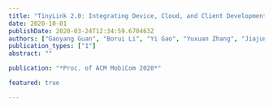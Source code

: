 ```yaml
---
title: "TinyLink 2.0: Integrating Device, Cloud, and Client Development for IoT Applications"
date: 2020-10-01
publishDate: 2020-03-24T12:34:59.670463Z
authors: ["Gaoyang Guan", "Borui Li", "Yi Gao", "Yuxuan Zhang", "Jiajun Bu", "Wei Dong"]
publication_types: ["1"]
abstract: ""

publication: "*Proc. of ACM MobiCom 2020*"

featured: true

---
```


